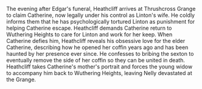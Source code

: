 The evening after Edgar's funeral, Heathcliff arrives at Thrushcross Grange to claim Catherine, now legally under his control as Linton's wife. He coldly informs them that he has psychologically tortured Linton as punishment for helping Catherine escape. Heathcliff demands Catherine return to Wuthering Heights to care for Linton and work for her keep. When Catherine defies him, Heathcliff reveals his obsessive love for the elder Catherine, describing how he opened her coffin years ago and has been haunted by her presence ever since. He confesses to bribing the sexton to eventually remove the side of her coffin so they can be united in death. Heathcliff takes Catherine's mother's portrait and forces the young widow to accompany him back to Wuthering Heights, leaving Nelly devastated at the Grange.
